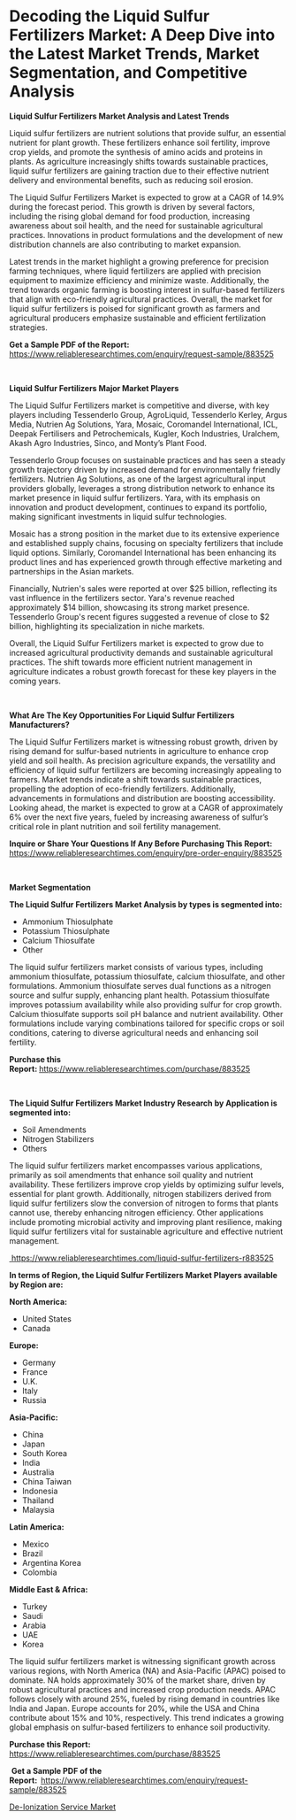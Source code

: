 <p><h1>Decoding the Liquid Sulfur Fertilizers Market: A Deep Dive into the Latest Market Trends, Market Segmentation, and Competitive Analysis</h1></p><p><strong>Liquid Sulfur Fertilizers Market Analysis and Latest Trends</strong></p>
<p><p>Liquid sulfur fertilizers are nutrient solutions that provide sulfur, an essential nutrient for plant growth. These fertilizers enhance soil fertility, improve crop yields, and promote the synthesis of amino acids and proteins in plants. As agriculture increasingly shifts towards sustainable practices, liquid sulfur fertilizers are gaining traction due to their effective nutrient delivery and environmental benefits, such as reducing soil erosion.</p><p>The Liquid Sulfur Fertilizers Market is expected to grow at a CAGR of 14.9% during the forecast period. This growth is driven by several factors, including the rising global demand for food production, increasing awareness about soil health, and the need for sustainable agricultural practices. Innovations in product formulations and the development of new distribution channels are also contributing to market expansion.</p><p>Latest trends in the market highlight a growing preference for precision farming techniques, where liquid fertilizers are applied with precision equipment to maximize efficiency and minimize waste. Additionally, the trend towards organic farming is boosting interest in sulfur-based fertilizers that align with eco-friendly agricultural practices. Overall, the market for liquid sulfur fertilizers is poised for significant growth as farmers and agricultural producers emphasize sustainable and efficient fertilization strategies.</p></p>
<p><strong>Get a Sample PDF of the Report:&nbsp;</strong> <a href="https://www.reliableresearchtimes.com/enquiry/request-sample/883525?utm_campaign=2033&utm_medium=2&utm_source=Github&utm_content=ia&utm_term=01022025&utm_id=liquid-sulfur-fertilizers">https://www.reliableresearchtimes.com/enquiry/request-sample/883525</a></p>
<p>&nbsp;</p>
<p><strong>Liquid Sulfur Fertilizers Major Market Players</strong></p>
<p><p>The Liquid Sulfur Fertilizers market is competitive and diverse, with key players including Tessenderlo Group, AgroLiquid, Tessenderlo Kerley, Argus Media, Nutrien Ag Solutions, Yara, Mosaic, Coromandel International, ICL, Deepak Fertilisers and Petrochemicals, Kugler, Koch Industries, Uralchem, Akash Agro Industries, Sinco, and Monty’s Plant Food.</p><p>Tessenderlo Group focuses on sustainable practices and has seen a steady growth trajectory driven by increased demand for environmentally friendly fertilizers. Nutrien Ag Solutions, as one of the largest agricultural input providers globally, leverages a strong distribution network to enhance its market presence in liquid sulfur fertilizers. Yara, with its emphasis on innovation and product development, continues to expand its portfolio, making significant investments in liquid sulfur technologies. </p><p>Mosaic has a strong position in the market due to its extensive experience and established supply chains, focusing on specialty fertilizers that include liquid options. Similarly, Coromandel International has been enhancing its product lines and has experienced growth through effective marketing and partnerships in the Asian markets.</p><p>Financially, Nutrien's sales were reported at over $25 billion, reflecting its vast influence in the fertilizers sector. Yara's revenue reached approximately $14 billion, showcasing its strong market presence. Tessenderlo Group's recent figures suggested a revenue of close to $2 billion, highlighting its specialization in niche markets.</p><p>Overall, the Liquid Sulfur Fertilizers market is expected to grow due to increased agricultural productivity demands and sustainable agricultural practices. The shift towards more efficient nutrient management in agriculture indicates a robust growth forecast for these key players in the coming years.</p></p>
<p>&nbsp;</p>
<p><strong>What Are The Key Opportunities For Liquid Sulfur Fertilizers Manufacturers?</strong></p>
<p><p>The Liquid Sulfur Fertilizers market is witnessing robust growth, driven by rising demand for sulfur-based nutrients in agriculture to enhance crop yield and soil health. As precision agriculture expands, the versatility and efficiency of liquid sulfur fertilizers are becoming increasingly appealing to farmers. Market trends indicate a shift towards sustainable practices, propelling the adoption of eco-friendly fertilizers. Additionally, advancements in formulations and distribution are boosting accessibility. Looking ahead, the market is expected to grow at a CAGR of approximately 6% over the next five years, fueled by increasing awareness of sulfur’s critical role in plant nutrition and soil fertility management.</p></p>
<p><strong>Inquire or Share Your Questions If Any Before Purchasing This Report:</strong> <a href="https://www.reliableresearchtimes.com/enquiry/pre-order-enquiry/883525?utm_campaign=2033&utm_medium=2&utm_source=Github&utm_content=ia&utm_term=01022025&utm_id=liquid-sulfur-fertilizers">https://www.reliableresearchtimes.com/enquiry/pre-order-enquiry/883525</a></p>
<p>&nbsp;</p>
<p><strong>Market Segmentation</strong></p>
<p><strong>The Liquid Sulfur Fertilizers Market Analysis by types is segmented into:</strong></p>
<p><ul><li>Ammonium Thiosulphate</li><li>Potassium Thiosulphate</li><li>Calcium Thiosulfate</li><li>Other</li></ul></p>
<p><p>The liquid sulfur fertilizers market consists of various types, including ammonium thiosulfate, potassium thiosulfate, calcium thiosulfate, and other formulations. Ammonium thiosulfate serves dual functions as a nitrogen source and sulfur supply, enhancing plant health. Potassium thiosulfate improves potassium availability while also providing sulfur for crop growth. Calcium thiosulfate supports soil pH balance and nutrient availability. Other formulations include varying combinations tailored for specific crops or soil conditions, catering to diverse agricultural needs and enhancing soil fertility.</p></p>
<p><strong>Purchase this Report:&nbsp;</strong><a href="https://www.reliableresearchtimes.com/purchase/883525?utm_campaign=2033&utm_medium=2&utm_source=Github&utm_content=ia&utm_term=01022025&utm_id=liquid-sulfur-fertilizers">https://www.reliableresearchtimes.com/purchase/883525</a></p>
<p>&nbsp;</p>
<p><strong>The Liquid Sulfur Fertilizers Market Industry Research by Application is segmented into:</strong></p>
<p><ul><li>Soil Amendments</li><li>Nitrogen Stabilizers</li><li>Others</li></ul></p>
<p><p>The liquid sulfur fertilizers market encompasses various applications, primarily as soil amendments that enhance soil quality and nutrient availability. These fertilizers improve crop yields by optimizing sulfur levels, essential for plant growth. Additionally, nitrogen stabilizers derived from liquid sulfur fertilizers slow the conversion of nitrogen to forms that plants cannot use, thereby enhancing nitrogen efficiency. Other applications include promoting microbial activity and improving plant resilience, making liquid sulfur fertilizers vital for sustainable agriculture and effective nutrient management.</p></p>
<p><a href="https://www.reliableresearchtimes.com/liquid-sulfur-fertilizers-r883525?utm_campaign=2033&utm_medium=2&utm_source=Github&utm_content=ia&utm_term=01022025&utm_id=liquid-sulfur-fertilizers">&nbsp;https://www.reliableresearchtimes.com/liquid-sulfur-fertilizers-r883525</a></p>
<p><strong>In terms of Region, the Liquid Sulfur Fertilizers Market Players available by Region are:</strong></p>
<p>
    <p> <strong> North America: </strong>
        <ul>
            <li>United States</li>
            <li>Canada</li>
        </ul>
        </p> 
    <p> <strong> Europe: </strong>
        <ul>
            <li>Germany</li>
            <li>France</li>
            <li>U.K.</li>
            <li>Italy</li>
            <li>Russia</li>
        </ul>
        </p> 
    <p> <strong> Asia-Pacific: </strong>
        <ul>
            <li>China</li>
            <li>Japan</li>
            <li>South Korea</li>
            <li>India</li>
            <li>Australia</li>
            <li>China Taiwan</li>
            <li>Indonesia</li>
            <li>Thailand</li>
            <li>Malaysia</li>
        </ul>
        </p> 
    <p> <strong> Latin America: </strong>
        <ul>
            <li>Mexico</li>
            <li>Brazil</li>
            <li>Argentina Korea</li>
            <li>Colombia</li>
        </ul>
        </p> 
    <p> <strong> Middle East & Africa: </strong>
        <ul>
            <li>Turkey</li>
            <li>Saudi</li>
            <li>Arabia</li>
            <li>UAE</li>
            <li>Korea</li>
        </ul>
    </p>
    </p>
<p><p>The liquid sulfur fertilizers market is witnessing significant growth across various regions, with North America (NA) and Asia-Pacific (APAC) poised to dominate. NA holds approximately 30% of the market share, driven by robust agricultural practices and increased crop production needs. APAC follows closely with around 25%, fueled by rising demand in countries like India and Japan. Europe accounts for 20%, while the USA and China contribute about 15% and 10%, respectively. This trend indicates a growing global emphasis on sulfur-based fertilizers to enhance soil productivity.</p></p>
<p><strong>Purchase this Report: </strong><a href="https://www.reliableresearchtimes.com/purchase/883525?utm_campaign=2033&utm_medium=2&utm_source=Github&utm_content=ia&utm_term=01022025&utm_id=liquid-sulfur-fertilizers">https://www.reliableresearchtimes.com/purchase/883525</a></p>
<p>&nbsp;<strong>Get a Sample PDF of the Report:&nbsp;&nbsp;</strong><a href="https://www.reliableresearchtimes.com/enquiry/request-sample/883525?utm_campaign=2033&utm_medium=2&utm_source=Github&utm_content=ia&utm_term=01022025&utm_id=liquid-sulfur-fertilizers">https://www.reliableresearchtimes.com/enquiry/request-sample/883525</a></p>
<p><strong></strong></p>
<p><p><a href="https://github.com/ygfu6u/Market-Research-Report-List-1/blob/main/de-ionization-service-market.md?utm_campaign=2033&utm_medium=2&utm_source=Github&utm_content=ia&utm_term=01022025&utm_id=liquid-sulfur-fertilizers">De-Ionization Service Market</a></p></p>